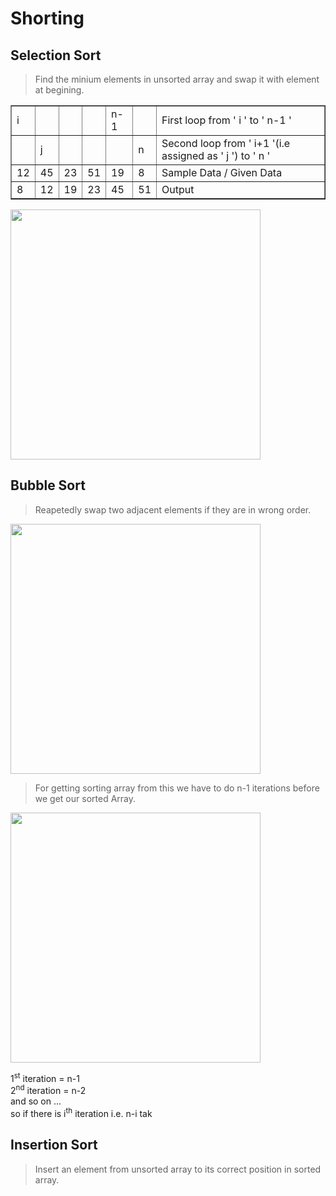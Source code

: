# Shorting 

## Selection Sort
> Find the minium elements in unsorted array and swap it with element at begining.

<table border>
<tr>
<td>i</td>
<td></td>
<td></td>
<td></td>
<td>n-1</td>
<td></td>
<td>First loop from  ' i ' to ' n-1 '</td>
</tr>
<tr>
<td></td>
<td>j</td>
<td></td>
<td></td>
<td></td>
<td>n</td>
<td>Second loop from  ' i+1 '(i.e assigned as ' j ') to ' n '</td>
</tr>
<tr>
<td>12</td>
<td>45</td>
<td>23</td>
<td>51</td>
<td>19</td>
<td>8</td>
<td>Sample Data / Given Data</td>
</tr>
<tr>
<td>8</td>
<td>12</td>
<td>19</td>
<td>23</td>
<td>45</td>
<td>51</td>
<td>Output</td>
</tr>
</table>

<img src="https://imgur.com/1usiRlQ.png" width="400px" />


<br>

## Bubble Sort
> Reapetedly swap two adjacent elements if they are in wrong order.

<img src="https://imgur.com/jeHSFTG.png" width="400px" />

> For getting sorting array from this we have to do n-1 iterations before we get our sorted Array.

<img src="https://imgur.com/GZLQK5H.png" width="400px" />

1<sup>st</sup> iteration = n-1<br>
2<sup>nd</sup> iteration = n-2<br>
and so on ...<br>
so if there is i<sup>th</sup> iteration i.e. n-i tak

## Insertion Sort
> Insert an element from unsorted array to its correct position in sorted array.

 

